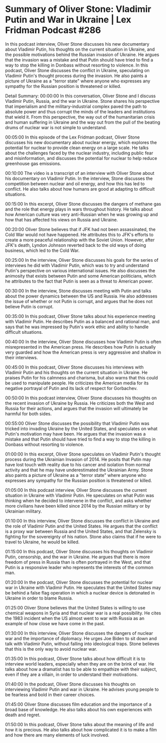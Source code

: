 # Summary of Oliver Stone: Vladimir Putin and War in Ukraine | Lex Fridman Podcast #286

In this podcast interview, Oliver Stone discusses his new documentary about Vladimir Putin, his thoughts on the current situation in Ukraine, and the possible motivations behind the Russian invasion of Ukraine. He argues that the invasion was a mistake and that Putin should have tried to find a way to stop the killing in Donbass without resorting to violence.
In this podcast, Oliver Stone discusses the conflict in Ukraine, speculating on Vladimir Putin's thought process during the invasion. He also paints a picture of Ukraine as a "terror state" where anyone who expresses any sympathy for the Russian position is threatened or killed.

Detail Summary: 
00:00:00
In this conversation, Oliver Stone and I discuss Vladimir Putin, Russia, and the war in Ukraine. Stone shares his perspective that imperialism and the military-industrial complex paved the path to absolute power and thus corrupt the minds of the leaders and institutions that wield it. From this perspective, the way out of the humanitarian crisis and human suffering in Ukraine and the way out from the pull of the beating drums of nuclear war is not simple to understand.

00:05:00
In this episode of the Lex Fridman podcast, Oliver Stone discusses his new documentary about nuclear energy, which explores the potential for nuclear to provide clean energy on a large scale. He talks about the challenges faced by the nuclear industry, including public fear and misinformation, and discusses the potential for nuclear to help reduce greenhouse gas emissions.

00:10:00
The video is a transcript of an interview with Oliver Stone about his documentary on Vladimir Putin. In the interview, Stone discusses the competition between nuclear and oil energy, and how this has led to conflict. He also talks about how humans are good at adapting to difficult situations.

00:15:00
In this excerpt, Oliver Stone discusses the dangers of methane gas and the role that energy plays in wars throughout history. He talks about how American culture was very anti-Russian when he was growing up and how that has affected his views on Russia and Ukraine.

00:20:00
Oliver Stone believes that if JFK had not been assassinated, the Cold War would not have happened. He attributes this to JFK's efforts to create a more peaceful relationship with the Soviet Union. However, after JFK's death, Lyndon Johnson reverted back to the old ways of doing business, which led to the Cold War.

00:25:00
In the interview, Oliver Stone discusses his goals for the series of interviews he did with Vladimir Putin, which was to try and understand Putin's perspective on various international issues. He also discusses the animosity that exists between Putin and some American politicians, which he attributes to the fact that Putin is seen as a threat to American power.

00:30:00
In the interview, Stone discusses meeting with Putin and talks about the power dynamics between the US and Russia. He also addresses the issue of whether or not Putin is corrupt, and argues that he does not believe Putin is corrupt.

00:35:00
In this podcast, Oliver Stone talks about his experience meeting with Vladimir Putin. He describes Putin as a balanced and rational man, and says that he was impressed by Putin's work ethic and ability to handle difficult situations.

00:40:00
In the interview, Oliver Stone discusses how Vladimir Putin is often misrepresented in the American press. He describes how Putin is actually very guarded and how the American press is very aggressive and shallow in their interviews.

00:45:00
In this podcast, Oliver Stone discusses his interviews with Vladimir Putin and his thoughts on the current situation in Ukraine. He praises Putin for his calmness and charisma, but also warns that this could be used to manipulate people. He criticizes the American media for its negative portrayal of Putin and its lack of respect for Gorbachev.

00:50:00
In this podcast interview, Oliver Stone discusses his thoughts on the recent invasion of Ukraine by Russia. He criticizes both the West and Russia for their actions, and argues that the invasion will ultimately be harmful for both sides.

00:55:00
Oliver Stone discusses the possibility that Vladimir Putin was tricked into invading Ukraine by the United States, and speculates on what Putin's motivation may have been. He argues that the invasion was a mistake and that Putin should have tried to find a way to stop the killing in Donbass without resorting to violence.

01:00:00
In this excerpt, Oliver Stone speculates on Vladimir Putin's thought process during the Ukrainian Invasion of 2014. He posits that Putin may have lost touch with reality due to his cancer and isolation from normal activity and that he may have underestimated the Ukrainian Army. Stone also paints a picture of Ukraine as a "terror state" where anyone who expresses any sympathy for the Russian position is threatened or killed.

01:05:00
In this podcast interview, Oliver Stone discusses the current situation in Ukraine with Vladimir Putin. He speculates on what Putin was thinking when he decided to intervene in the conflict, and asks whether more civilians have been killed since 2014 by the Russian military or by Ukrainian military.

01:10:00
In this interview, Oliver Stone discusses the conflict in Ukraine and the role of Vladimir Putin and the United States. He argues that the conflict is a proxy war between Russia and the United States, and that Zelensky is fighting for the sovereignty of his nation. Stone also claims that if he were to travel to Ukraine, he would be killed.

01:15:00
In this podcast, Oliver Stone discusses his thoughts on Vladimir Putin, censorship, and the war in Ukraine. He argues that there is more freedom of press in Russia than is often portrayed in the West, and that Putin is a responsive leader who represents the interests of the common man.

01:20:00
In the podcast, Oliver Stone discusses the potential for nuclear war in Ukraine with Vladimir Putin. He speculates that the United States may be behind a false flag operation in which a nuclear device is detonated in Ukraine in order to blame Russia.

01:25:00
Oliver Stone believes that the United States is willing to use chemical weapons in Syria and that nuclear war is a real possibility. He cites the 1983 incident when the US almost went to war with Russia as an example of how close we have come in the past.

01:30:00
In this interview, Oliver Stone discusses the dangers of nuclear war and the importance of diplomacy. He urges Joe Biden to sit down and talk with Vladimir Putin, without falling into ideological traps. Stone believes that this is the only way to avoid nuclear war.

01:35:00
In this podcast, Oliver Stone talks about how difficult it is to interview world leaders, especially when they are on the brink of war. He talks about how a dramatist has to be able to empathize with their subject, even if they are a villain, in order to understand their motivations.

01:40:00
In the podcast, Oliver Stone discusses his thoughts on interviewing Vladimir Putin and war in Ukraine. He advises young people to be fearless and bold in their career choices.

01:45:00
Oliver Stone discusses film education and the importance of a broad base of knowledge. He also talks about his own experiences with death and regret.

01:50:00
In this podcast, Oliver Stone talks about the meaning of life and how it is precious. He also talks about how complicated it is to make a film and how there are many elements of luck involved.

